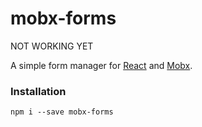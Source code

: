 # mobx-forms

NOT WORKING YET

A simple form manager for [React](https://facebook.github.io/react/) and [Mobx](https://github.com/mobxjs/mobx).

### Installation

`npm i --save mobx-forms`
